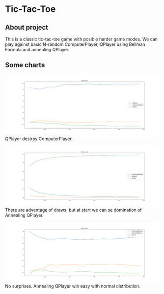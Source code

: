# Tic-Tac-Toe

## About project
This is a classic tic-tac-toe game with posible harder game modes. We can play against basic N-random ComputerPlayer, QPlayer using Bellman Formula and annealing QPlayer.

## Some charts
![QPlayer vs ComputerPlayer](https://github.com/patrykkondrat/tic-tac-toe/blob/master/src/q_player.png)
QPlayer destroy ComputerPlayer.

![QPlayer vs AnnealingQPlayer](https://github.com/patrykkondrat/tic-tac-toe/blob/master/src/aqplayer_q_player.png)
There are adventage of draws, but at start we can se domination of Annealing QPlayer.

![ComputerPlayer vs AnnealingQPlayer](https://github.com/patrykkondrat/tic-tac-toe/blob/master/src/aq_player.png)
No surprises. Annealing QPlayer win easy with normal distribution.

